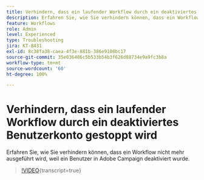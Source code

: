 ```yaml
---
title: Verhindern, dass ein laufender Workflow durch ein deaktiviertes Benutzerkonto gestoppt wird
description: Erfahren Sie, wie Sie verhindern können, dass ein Workflow nicht mehr ausgeführt wird, weil ein Benutzer in Adobe Campaign deaktiviert wurde.
feature: Workflows
role: Admin
level: Experienced
type: Troubleshooting
jira: KT-8431
exl-id: 8c38fa38-caea-4f3e-881b-386e9100bc17
source-git-commit: 35e036486c5b533b54b3f626d88734e9a9fc3b8a
workflow-type: tm+mt
source-wordcount: '60'
ht-degree: 100%

---
```


# Verhindern, dass ein laufender Workflow durch ein deaktiviertes Benutzerkonto gestoppt wird

Erfahren Sie, wie Sie verhindern können, dass ein Workflow nicht mehr ausgeführt wird, weil ein Benutzer in Adobe Campaign deaktiviert wurde.


>[!VIDEO](https://video.tv.adobe.com/v/335988?quality=12&learn=on){transcript=true}

